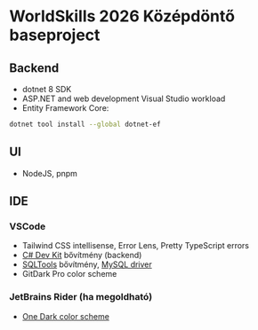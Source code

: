 ﻿# WorldSkills 2026 Középdöntő baseproject

## Backend

- dotnet 8 SDK
- ASP.NET and web development Visual Studio workload
- Entity Framework Core:

```bash
dotnet tool install --global dotnet-ef
```

## UI

- NodeJS, pnpm

## IDE

### VSCode

- Tailwind CSS intellisense, Error Lens, Pretty TypeScript errors
- [C# Dev Kit](https://marketplace.visualstudio.com/items?itemName=ms-dotnettools.csdevkit) bővítmény (backend)
- [SQLTools](https://marketplace.visualstudio.com/items?itemName=mtxr.sqltools) bővítmény, [MySQL driver](https://marketplace.visualstudio.com/items?itemName=mtxr.sqltools-driver-mysql)
- GitDark Pro color scheme

### JetBrains Rider (ha megoldható)

- [One Dark color scheme](https://plugins.jetbrains.com/plugin/11938-one-dark-theme)
